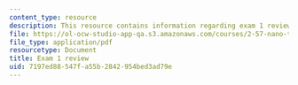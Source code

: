 ```yaml
---
content_type: resource
description: This resource contains information regarding exam 1 review.
file: https://ol-ocw-studio-app-qa.s3.amazonaws.com/courses/2-57-nano-to-macro-transport-processes-spring-2012/7197ed88547fa55b2842954bed3ad79e_MIT2_57S12_ex_1_review.pdf
file_type: application/pdf
resourcetype: Document
title: Exam 1 review
uid: 7197ed88-547f-a55b-2842-954bed3ad79e
---
```

